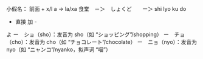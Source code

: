 小假名： 前面 + x/l
   a -> la/xa 
   食堂　－＞　しょくど　　ー＞  shi lyo ku do


-
  直接 加 - 

よ
  ー　ショ（sho）：发音为 sho（如 “ショッピング”/shopping）
  ー　チョ（cho）：发音为 cho（如 “チョコレート”/chocolate）
  ー　ニョ（nyo）：发音为 nyo（如 “ニャンコ”/nyanko，拟声词 “喵”）

